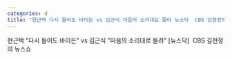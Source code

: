 ```yaml
---
categories: d
title: "현근택 다시 들어도 바이든 vs 김근식 마음의 소리대로 들려 뉴스닥  CBS 김현정의 뉴스쇼"
---
```

현근택 "다시 들어도 바이든" vs 김근식 "마음의 소리대로 들려" [뉴스닥]&nbsp;&nbsp;CBS 김현정의 뉴스쇼
